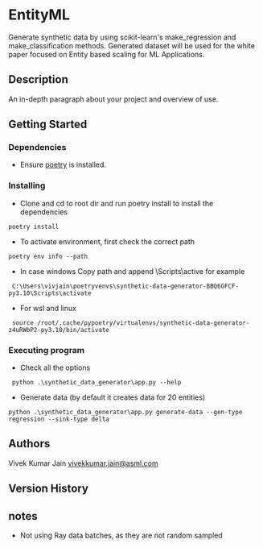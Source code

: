 # EntityML

Generate synthetic data by using scikit-learn's make_regression and make_classification methods. Generated dataset will be used for the white paper focused on Entity based scaling for ML Applications. 

## Description

An in-depth paragraph about your project and overview of use.

## Getting Started

### Dependencies

* Ensure [poetry](https://python-poetry.org/docs/) is installed.

### Installing

* Clone and cd to root dir and run poetry install to install the dependencies

```
poetry install 
```

* To activate environment, first check the correct path 

```
poetry env info --path
```
* In case windows Copy path and append \Scripts\active for example
```
 C:\Users\vivjain\poetryvenvs\synthetic-data-generator-BBQ6GFCF-py3.10\Scripts\activate
```
* For wsl and linux 
```
 source /root/.cache/pypoetry/virtualenvs/synthetic-data-generator-z4uRWbP2-py3.10/bin/activate
```


### Executing program

* Check all the options 
```
 python .\synthetic_data_generator\app.py --help
```

* Generate data (by default it creates data for 20 entities)
```
python .\synthetic_data_generator\app.py generate-data --gen-type regression --sink-type delta
```



## Authors
Vivek Kumar Jain <vivekkumar.jain@asml.com>


## Version History


## notes

- Not using Ray data batches, as they are not random sampled